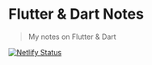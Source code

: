 # Flutter & Dart Notes

> My notes on Flutter & Dart

[![Netlify Status](https://api.netlify.com/api/v1/badges/70388356-33aa-4ff7-ba05-54282ae5bc95/deploy-status)](https://app.netlify.com/sites/flutter-notes-lightbridge/deploys)